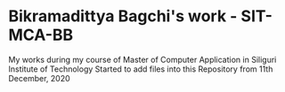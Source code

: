 # Bikramadittya Bagchi's work - SIT-MCA-BB
My works during my course of Master of Computer Application in Siliguri Institute of Technology
Started to add files into this Repository from 11th December, 2020

